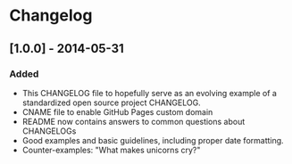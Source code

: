# Changelog

## [1.0.0] - 2014-05-31

### Added

- This CHANGELOG file to hopefully serve as an evolving example of a
  standardized open source project CHANGELOG.
- CNAME file to enable GitHub Pages custom domain
- README now contains answers to common questions about CHANGELOGs
- Good examples and basic guidelines, including proper date formatting.
- Counter-examples: "What makes unicorns cry?"


[0.0.1]: https://github.com/olivierlacan/keep-a-changelog/releases/tag/v0.0.1
